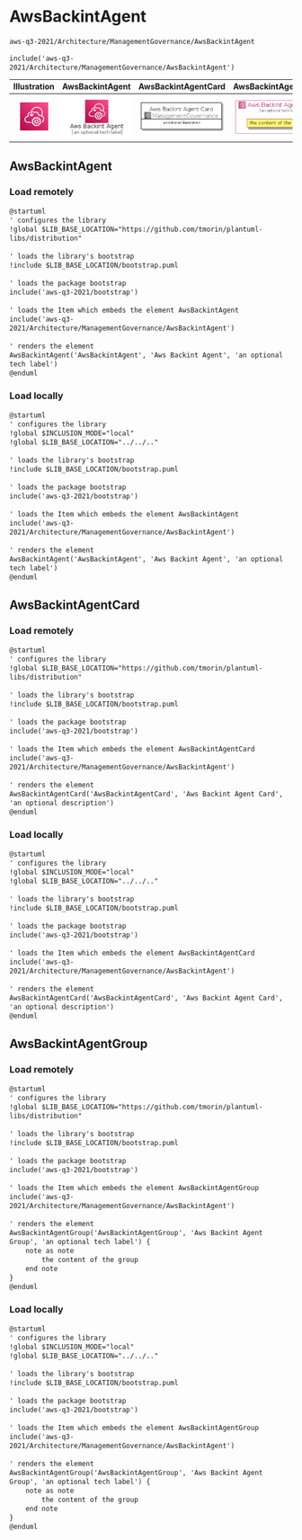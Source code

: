# AwsBackintAgent


```text
aws-q3-2021/Architecture/ManagementGovernance/AwsBackintAgent
```

```text
include('aws-q3-2021/Architecture/ManagementGovernance/AwsBackintAgent')
```



| Illustration | AwsBackintAgent | AwsBackintAgentCard | AwsBackintAgentGroup |
| :---: | :---: | :---: | :---: |
| ![illustration for Illustration](../../../aws-q3-2021/Architecture/ManagementGovernance/AwsBackintAgent.png) | ![illustration for AwsBackintAgent](../../../aws-q3-2021/Architecture/ManagementGovernance/AwsBackintAgent.Local.png) | ![illustration for AwsBackintAgentCard](../../../aws-q3-2021/Architecture/ManagementGovernance/AwsBackintAgentCard.Local.png) | ![illustration for AwsBackintAgentGroup](../../../aws-q3-2021/Architecture/ManagementGovernance/AwsBackintAgentGroup.Local.png) |




## AwsBackintAgent

### Load remotely
```plantuml
@startuml
' configures the library
!global $LIB_BASE_LOCATION="https://github.com/tmorin/plantuml-libs/distribution"

' loads the library's bootstrap
!include $LIB_BASE_LOCATION/bootstrap.puml

' loads the package bootstrap
include('aws-q3-2021/bootstrap')

' loads the Item which embeds the element AwsBackintAgent
include('aws-q3-2021/Architecture/ManagementGovernance/AwsBackintAgent')

' renders the element
AwsBackintAgent('AwsBackintAgent', 'Aws Backint Agent', 'an optional tech label')
@enduml
```

### Load locally
```plantuml
@startuml
' configures the library
!global $INCLUSION_MODE="local"
!global $LIB_BASE_LOCATION="../../.."

' loads the library's bootstrap
!include $LIB_BASE_LOCATION/bootstrap.puml

' loads the package bootstrap
include('aws-q3-2021/bootstrap')

' loads the Item which embeds the element AwsBackintAgent
include('aws-q3-2021/Architecture/ManagementGovernance/AwsBackintAgent')

' renders the element
AwsBackintAgent('AwsBackintAgent', 'Aws Backint Agent', 'an optional tech label')
@enduml
```

## AwsBackintAgentCard

### Load remotely
```plantuml
@startuml
' configures the library
!global $LIB_BASE_LOCATION="https://github.com/tmorin/plantuml-libs/distribution"

' loads the library's bootstrap
!include $LIB_BASE_LOCATION/bootstrap.puml

' loads the package bootstrap
include('aws-q3-2021/bootstrap')

' loads the Item which embeds the element AwsBackintAgentCard
include('aws-q3-2021/Architecture/ManagementGovernance/AwsBackintAgent')

' renders the element
AwsBackintAgentCard('AwsBackintAgentCard', 'Aws Backint Agent Card', 'an optional description')
@enduml
```

### Load locally
```plantuml
@startuml
' configures the library
!global $INCLUSION_MODE="local"
!global $LIB_BASE_LOCATION="../../.."

' loads the library's bootstrap
!include $LIB_BASE_LOCATION/bootstrap.puml

' loads the package bootstrap
include('aws-q3-2021/bootstrap')

' loads the Item which embeds the element AwsBackintAgentCard
include('aws-q3-2021/Architecture/ManagementGovernance/AwsBackintAgent')

' renders the element
AwsBackintAgentCard('AwsBackintAgentCard', 'Aws Backint Agent Card', 'an optional description')
@enduml
```

## AwsBackintAgentGroup

### Load remotely
```plantuml
@startuml
' configures the library
!global $LIB_BASE_LOCATION="https://github.com/tmorin/plantuml-libs/distribution"

' loads the library's bootstrap
!include $LIB_BASE_LOCATION/bootstrap.puml

' loads the package bootstrap
include('aws-q3-2021/bootstrap')

' loads the Item which embeds the element AwsBackintAgentGroup
include('aws-q3-2021/Architecture/ManagementGovernance/AwsBackintAgent')

' renders the element
AwsBackintAgentGroup('AwsBackintAgentGroup', 'Aws Backint Agent Group', 'an optional tech label') {
    note as note
        the content of the group
    end note
}
@enduml
```

### Load locally
```plantuml
@startuml
' configures the library
!global $INCLUSION_MODE="local"
!global $LIB_BASE_LOCATION="../../.."

' loads the library's bootstrap
!include $LIB_BASE_LOCATION/bootstrap.puml

' loads the package bootstrap
include('aws-q3-2021/bootstrap')

' loads the Item which embeds the element AwsBackintAgentGroup
include('aws-q3-2021/Architecture/ManagementGovernance/AwsBackintAgent')

' renders the element
AwsBackintAgentGroup('AwsBackintAgentGroup', 'Aws Backint Agent Group', 'an optional tech label') {
    note as note
        the content of the group
    end note
}
@enduml
```

